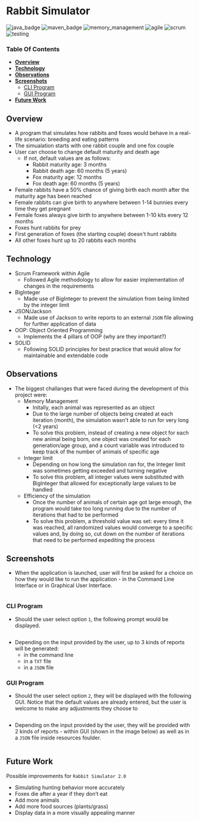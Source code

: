 # Rabbit Simulator

![java_badge](https://img.shields.io/badge/-Java-lightgrey?style=for-the-badge&logo=appveyor)
![maven_badge](https://img.shields.io/badge/-Maven-yellow?style=for-the-badge&logo=appveyor) 
![memory_management](https://img.shields.io/badge/-Memory%20Management-orange?style=for-the-badge&logo=appveyor)
![agile](https://img.shields.io/badge/-Agile-blue?style=for-the-badge&logo=appveyor)
![scrum](https://img.shields.io/badge/-Scrum-red?style=for-the-badge&logo=appveyor)
![testing](https://img.shields.io/badge/-Testing-green?style=for-the-badge&logo=appveyor)


### **Table Of Contents**
  * [**Overview**](#overview)
  * [**Technology**](#technology)
  * [**Observations**](#observations)
  * [**Screenshots**](#screenshots)
      - [CLI Program](#cli-program)
      - [GUI Program](#gui-program)
  * [**Future Work**](#future-work)


## **Overview**
- A program that simulates how rabbits and foxes would behave in a real-life scenario: breeding and eating patterns
- The simualation starts with one rabbit couple and one fox couple
- User can choose to change default maturity and death age
  - If not, default values are as follows:
    - Rabbit maturity age: 3 months
    - Rabbit death age: 60 months (5 years)
    - Fox maturity age: 12 months
    - Fox death age: 60 months (5 years)
- Female rabbits have a 50% chance of giving birth each month after the maturity age has been reached
- Female rabbits can give birth to anywhere between 1-14 bunnies every time they get pregnant
- Female foxes always give birth to anywhere between 1-10 kits every 12 months
- Foxes hunt rabbits for prey
- First generation of foxes (the starting couple) doesn't hunt rabbits
- All other foxes hunt up to 20 rabbits each months

## **Technology**
- Scrum Framework within Agile
  - Followed Agile methodology to allow for easier implementation of changes in the requirements
- BigInteger
  - Made use of BigInteger to prevent the simulation from being limited by the integer limit
- JSON/Jackson
  - Made use of Jackson to write reports to an external `JSON` file allowing for further application of data
- OOP: Object Oriented Programming
  - Implements the 4 pillars of OOP (why are they important?)
- SOLID
  - Following SOLID principles for best practice that would allow for maintainable and extendable code

## **Observations**
- The biggest challanges that were faced during the development of this project were:
  - Memory Management
    - Initally, each animal was represented as an object 
    - Due to the large number of objects being created at each iteration (month), the simulation wasn't able to run for very long (<2 years)
    - To solve this problem, instead of creating a new object for each new animal being born, one object was created for each generation/age group, and a count variable was introduced to keep track of the number of animals of specific age
  - Integer limit
    - Depending on how long the simulation ran for, the Integer limit was sometimes getting exceeded and turning negative
    - To solve this problem, all integer values were substituted with BigInteger that allowed for exceptionally large values to be handled
  - Efficiency of the simulation
    - Once the number of animals of certain age got large enough, the program would take too long running due to the number of iterations that had to be performed
    - To solve this problem, a threshold value was set: every time it was reached, all randomized values would converge to a specific values and, by doing so, cut down on the number of iterations that need to be performed expediting the process


## **Screenshots**
- When the application is launched, user will first be asked for a choice on how they would like to run the application - in the Command Line Interface or in Graphical User Interface.

![]()

### **CLI Program**
- Should the user select option `1`, the following prompt would be displayed.

![]()

- Depending on the input provided by the user, up to 3 kinds of reports will be generated:
    - in the command line
        ![]()
    - in a `TXT` file
        ![]()
    - in a `JSON` file
        ![]()

### **GUI Program**
- Should the user select option `2`, they will be displayed with the following GUI. Notice that the default values are already entered, but the user is welcome to make any adjustments they choose to

![]()

- Depending on the input provided by the user, they will be provided with 2 kinds of reports - within GUI (shown in the image below) as well as in a `JSON` file inside resources foulder.
    
![]()


## **Future Work**
Possible improvements for `Rabbit Simulator 2.0`
- Simulating hunting behavior more accurately
- Foxes die after a year if they don’t eat
- Add more animals
- Add more food sources (plants/grass)
- Display data in a more visually appealing manner
